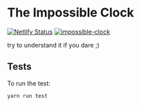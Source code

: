 # The Impossible Clock

[![Netlify Status](https://api.netlify.com/api/v1/badges/69b0dcaa-051c-42a9-96b2-a4dc35d966af/deploy-status)](https://app.netlify.com/sites/impossible-clock/deploys)
 [![impossible-clock](https://img.shields.io/endpoint?url=https://dashboard.cypress.io/badge/simple/rckh63/master&style=flat&logo=cypress)](https://dashboard.cypress.io/projects/rckh63/runs)

try to understand it if you dare ;)

## Tests

To run the test:

`yarn run test`